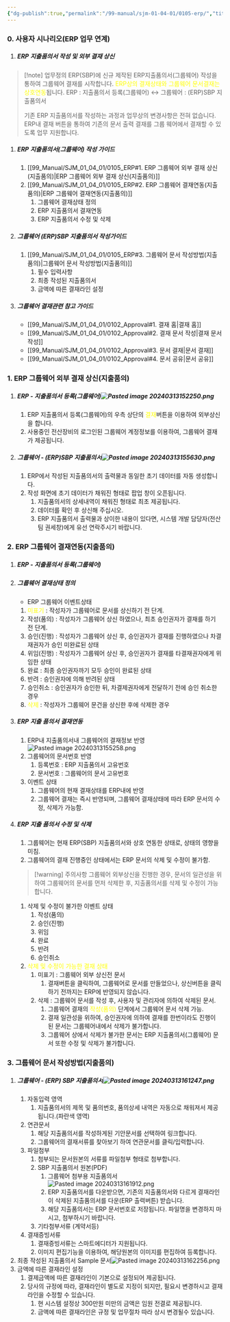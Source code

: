 ```yaml
---
{"dg-publish":true,"permalink":"/99-manual/sjm-01-04-01/0105-erp/","title":"1.5 ERP 업무 연계","tags":["workplace","그룹웨어"],"noteIcon":"","created":"","updated":""}
---
```


### 0. 사용자 시나리오(ERP 업무 연계)

1. ##### ERP 지출품의서 작성 및 외부 결재 상신
>[!note] 업무정의
>ERP(SBP)에 신규 제작된 ERP지출품의서(그룹웨어) 작성을 통하여 그룹웨어 결재를 시작합니다.
<font color="#ffff00">ERP상의 결재상태와 그룹웨어 문서결재는 상호연동</font>됩니다.
>ERP : 지출품의서 등록(그룹웨어) ↔ 그룹웨어 : (ERP)SBP 지출품의서
>
>기존 ERP 지출품의서를 작성하는 과정과 업무상의 변경사항은 전혀 없습니다.
>ERP내 결재 버튼을 통하여 기존의 문서 출력 결재를 그룹 웨어에서 결재할 수 있도록 업무 지원합니다.


1. ##### ERP 지출품의서(그룹웨어) 작성 가이드
	1. [[99_Manual/SJM_01_04_01/0105_ERP#1. ERP 그룹웨어 외부 결재 상신(지출품의)\|ERP 그룹웨어 외부 결재 상신(지출품의)]]
	2. [[99_Manual/SJM_01_04_01/0105_ERP#2. ERP 그룹웨어 결재연동(지출품의)\|ERP 그룹웨어 결재연동(지출품의)]]
		1. 그룹웨어 결재상태 정의
		2. ERP 지출품의서 결재연동
		3. ERP 지출품의서 수정 및 삭제
2. ##### 그룹웨어  (ERP)SBP 지출품의서 작성가이드
	1. [[99_Manual/SJM_01_04_01/0105_ERP#3. 그룹웨어 문서 작성방법(지출품의)\|그룹웨어 문서 작성방법(지출품의)]]
		1. 필수 입력사항
		2. 최종 작성된 지출품의서
		3. 금액에 따른 결재라인 설정
3. ##### 그룹웨어 결재관련 참고 가이드
	- [[99_Manual/SJM_01_04_01/0102_Approval#1. 결재 홈\|결재 홈]]
	- [[99_Manual/SJM_01_04_01/0102_Approval#2. 결재 문서 작성\|결재 문서 작성]]
	- [[99_Manual/SJM_01_04_01/0102_Approval#3. 문서 결재\|문서 결재]]
	- [[99_Manual/SJM_01_04_01/0102_Approval#4. 문서 공유\|문서 공유]]

### 1. ERP 그룹웨어 외부 결재 상신(지출품의)
1. ##### ERP - 지출품의서 등록(그룹웨어)![Pasted image 20240313152250.png](/img/user/Attach/Pasted%20image%2020240313152250.png)
	1. ERP 지출품의서 등록(그룹웨어)의 우측 상단의 <font color="#ffff00">결재</font>버튼을 이용하여 외부상신을 합니다.
	2. 사용중인 전산장비의 로그인된 그룹웨어 계정정보를 이용하여, 그룹웨어 결재가 제공됩니다.
2. ##### 그룹웨어 - (ERP)SBP 지출품의서![Pasted image 20240313155630.png](/img/user/Attach/Pasted%20image%2020240313155630.png)
	1. ERP에서 작성된 지출품의서의 출력물과 동일한 초기 데이터를 자동 생성합니다.
	2. 작성 화면에 초기 데이터가 채워진 형태로 팝업 창이 오픈됩니다. 
		1. 지출품의서의 상세내역이 채워진 형태로 최초 제공됩니다.
		2. 데이터를 확인 후 상신해 주십시오.
		3. ERP 지출품의서 출력물과 상이한 내용이 있다면, 시스템 개발 담당자(전산팀 권세창)에게 유선 연락주시기 바랍니다.
### 2. ERP 그룹웨어 결재연동(지출품의) 
1. ##### ERP - 지출품의서 등록(그룹웨어)
2. ##### 그룹웨어 결재상태 정의
	- ERP 그룹웨어 이벤트상태
	1. <font color="#ffff00">미표기</font> : 작성자가 그룹웨어로 문서를 상신하기 전 단계.
	2. 작성(품의) : 작성자가 그룹웨어 상신 하였으나, 최초 승인권자가 결재를 하기 전 단계.
	3. 승인(진행) : 작성자가 그룹웨어 상신 후, 승인권자가 결재를 진행하였으나 차결재권자가 승인 미완료된 상태
	4. 위임(진행) : 작성자가 그룹웨어 상신 후, 승인권자가 결재를 타결재권자에게 위임한 상태
	5. 완료 : 최종 승인권자까기 모두 승인이 완료된 상태
	6. 반려 : 승인권자에 의해 반려된 상태
	7. 승인취소 : 승인권자가 승인한 뒤, 차결제권자에게 전달하기 전에 승인 취소한 경우
	8. <font color="#ffff00">삭제</font> : 작성자가 그룹웨어 문건을 상신한 후에 삭제한 경우
3. ##### ERP 지출 품의서 결재연동
	1. ERP내 지출품의서내 그룹웨어의 결재정보 반영![Pasted image 20240313155258.png](/img/user/Attach/Pasted%20image%2020240313155258.png)
	2. 그룹웨어의 문서번호 반영
		1. 등록번호 : ERP 지출품의서 고유번호
		2. 문서번호 : 그룹웨어의 문서 고유번호
	3. 이벤트 상태
		1. 그룹웨어의 현재 결재상태를 ERP내에 반영
		2. 그룹웨어 결재는 즉시 반영되며, 그룹웨어 결재상태에 따라 ERP 문서의 수정, 삭제가 가능함.
4. ##### ERP 지출 품의서 수정 및 삭제
	1. 그룹웨어는 현재 ERP(SBP) 지출품의서와 상호 연동한 상태로, 상태의 영향을 미침.
	2. 그룹웨어의 결재 진행중인 상태에서는 ERP 문서의 삭제 및 수정이 불가함.
	>[!warning] 주의사항
	그룹웨어 외부상신을 진행한 경우, 문서의 일관성을 위하여 그룹웨어의 문서를 먼저 삭제한 후, 지출품의서를 삭제 및 수정이 가능합니다.
	
	1. 삭제 및 수정이 불가한 이벤트 상태 
		1. 작성(품의)
		2. 승인(진행)
		3. 위임
		4. 완료
		5. 반려
		6. 승인취소
	2. <font color="#ffff00">삭제 및 수정이 가능한 결재 상태</font>
		1. 미표기 : 그룹웨어 외부 상신전 문서
			1. 결재버튼을 클릭하여, 그룹웨어로 문서를 만들었으나, 상신버튼을 클릭하기 전까지는 ERP에 반영되지 않습니다.
		2. 삭제 : 그룹웨어 문서를 작성 후, 사용자 및 관리자에 의하여 삭제된 문서.
			1. 그룹웨어 결재의 <font color="#ffff00">작성(품의)</font> 단계에서 그룹웨어 문서 삭제 가능.
			2. 결재 일관성을 위하여, 승인권자에 의하여 결재를 한번이라도 진행이 된 문서는 그룹웨어내에서 삭제가 불가합니다.
			3. 그룹웨어 상에서 삭제가 불가한 문서는 ERP 지출품의서(그룹웨어) 문서 또한 수정 및 삭제가 불가합니다.
### 3. 그룹웨어 문서 작성방법(지출품의)
1. ##### 그룹웨어 - (ERP) SBP 지출품의서![Pasted image 20240313161247.png](/img/user/Attach/Pasted%20image%2020240313161247.png)
	1. 자동입력 영역
		1. 지출품의서의 제목 및 품의번호, 품의상세 내역은 자동으로 채워져서 제공됩니다.(파란색 영역) 
	2. 연관문서
		1. 해당 지출품의서를 작성하게된 기안문서를 선택하여 링크합니다.
		2. 그룹웨어의 결재서류를 찾아보기 하여 연관문서를 클릭/입력합니다.
	3. 파일첨부
		1. 첨부되는 문서원본의 서류를 파일첨부 형태로 첨부합니다.
		2. SBP 지출품의서 원본(PDF)
			1. 그룹웨어 첨부용 지출품의서![Pasted image 20240313161912.png](/img/user/Attach/Pasted%20image%2020240313161912.png)
			2. ERP 지출품의서를 다운받으면, 기존의 지출품의서와 다르게 결재라인이 삭제된 지출품의서를 다운(ERP 출력버튼) 받습니다.
			3. 해당 지출품의서는 ERP 문서번호로 저장됩니다. 파일명을 변경하지 마시고, 첨부하시기 바랍니다.
		3. 기타첨부서류 (계약서등)
	4. 결재증빙서류
		1. 결재증빙서류는 스마트에디터가 지원됩니다. 
		2. 이미지 편집기능을 이용하여, 해당원본의 이미지를 편집하여 등록합니다.
2. 최종 작성된 지출품의서 Sample 문서![Pasted image 20240313162256.png](/img/user/Attach/Pasted%20image%2020240313162256.png)
3. 금액에 따른 결재라인 설정
	1. 결제금액에 따른 결재라인이 기본으로 설정되어 제공됩니다.
	2. 당사의 규정에 따라, 결재라인이 별도로 지정이 되지만, 필요시 변경하시고 결재라인을 수정할 수 있습니다.
		1. 현 시스템 설정상 300만원 미만의 금액은 임원 전결로 제공됩니다.
		2. 금액에 따른 결재라인은 규정 및 업무절차 따라 상시 변경될수 있습니다.
